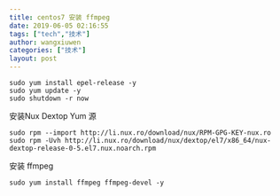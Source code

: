 ```yaml
---
title: centos7 安装 ffmpeg
date: 2019-06-05 02:16:55
tags: ["tech","技术"]
author: wangxiuwen
categories: ["技术"]
layout: post
---
```


```
sudo yum install epel-release -y
sudo yum update -y
sudo shutdown -r now
```


安装Nux Dextop Yum 源
```
sudo rpm --import http://li.nux.ro/download/nux/RPM-GPG-KEY-nux.ro
sudo rpm -Uvh http://li.nux.ro/download/nux/dextop/el7/x86_64/nux-dextop-release-0-5.el7.nux.noarch.rpm
```

安装 ffmpeg
```
sudo yum install ffmpeg ffmpeg-devel -y
```